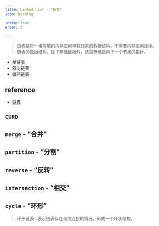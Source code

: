 ```yaml
---
title: Linked List - “链表”
icon: hashtag

index: true
order: 2

---
```


  > 链表是将一堆零散的内存空间串联起来的数据结构，不需要内存空间连续。链表的数据结构，除了存储数据外，还需存储指向下一个节点的指针。
  
- 单链表
- 双向链表
- 循环链表

<!-- more -->

## reference

- [链表](https://visualgo.net/zh/list/print)

## `CURD`

<!-- 删除链表的倒数第 N 个结点 -->
<!-- @include: @leetcode/problems/0x0000.md#0019 -->

<!-- 删除排序链表中的重复元素 II -->
<!-- @include: @leetcode/problems/0x0000.md#0082 -->

<!-- 删除排序链表中的重复元素 -->
<!-- @include: @leetcode/problems/0x0000.md#0083 -->

<!-- 链表的中间结点 -->
<!-- @include: @leetcode/problems/0x0800.md#0876 -->

## `merge` - “合并”

<!-- 合并两个有序链表 -->
<!-- @include: @leetcode/problems/0x0000.md#0021 -->

<!-- 合并 K 个升序链表 -->
<!-- @include: @leetcode/problems/0x0000.md#0023 -->

## `partition` - “分割”

<!-- 分隔链表 -->
<!-- @include: @leetcode/problems/0x0000.md#0086 -->

## `reverse` - “反转”

<!-- 反转链表 -->
<!-- @include: @leetcode/problems/0x0200.md#0206 -->

<!-- 反转链表 II -->
<!-- @include: @leetcode/problems/0x0000.md#0092 -->

## `intersection` - “相交”

<!-- 相交链表 -->
<!-- @include: @leetcode/problems/0x0100.md#0160 -->

## `cycle` - “环形”

  > 环形链表 : 表示链表存在首位连接的情况，形成一个环状结构。

<!-- 环形链表 -->
<!-- @include: @leetcode/problems/0x0100.md#0141 -->

<!-- 环形链表 II -->
<!-- @include: @leetcode/problems/0x0100.md#0142 -->

  
  
  
  